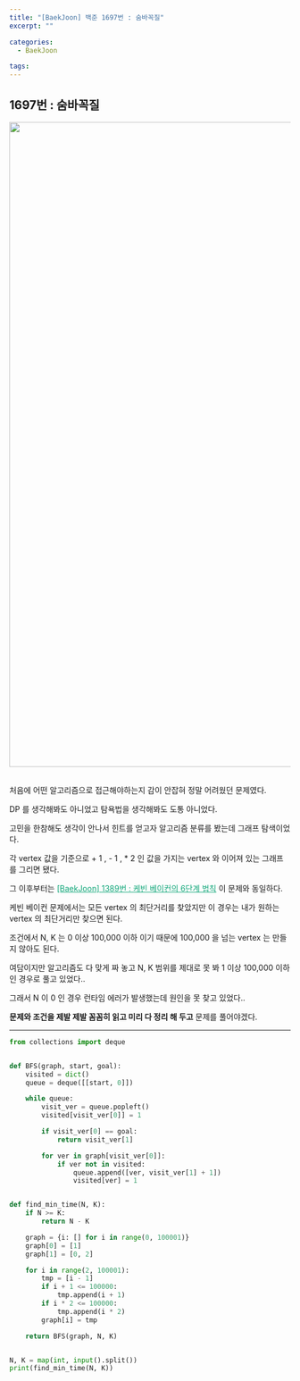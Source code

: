 ```yaml
---
title: "[BaekJoon] 백준 1697번 : 숨바꼭질"
excerpt: ""

categories:
  - BaekJoon

tags:
---
```


## 1697번 : 숨바꼭질

<center><img width="1155" alt="Hide And Seek" src="https://user-images.githubusercontent.com/54533309/92715025-e40eae00-f397-11ea-8288-5e3fba966fb6.png">
</center>



<br>

처음에 어떤 알고리즘으로 접근해야하는지 감이 안잡혀 정말 어려웠던 문제였다.

DP 를 생각해봐도 아니었고 탐욕법을 생각해봐도 도통 아니었다.

고민을 한참해도 생각이 안나서 힌트를 얻고자 알고리즘 분류를 봤는데 그래프 탐색이었다.

각 vertex 값을 기준으로 + 1 , - 1 , * 2 인 값을 가지는 vertex 와 이어져 있는 그래프를 그리면 됐다.

그 이후부터는 <a href="https://nam-ki-bok.github.io/baekjoon/Baek_Kevin/" style="color:#0FA678">[BaekJoon] 1389번 : 케빈 베이컨의 6단계 법칙</a> 이 문제와 동일하다.

케빈 베이컨 문제에서는 모든 vertex 의 최단거리를 찾았지만 이 경우는 내가 원하는 vertex 의 최단거리만 찾으면 된다.

조건에서 N, K 는 0 이상 100,000 이하 이기 때문에 100,000 을 넘는 vertex 는 만들지 않아도 된다.

여담이지만 알고리즘도 다 맞게 짜 놓고 N, K 범위를 제대로 못 봐 1 이상 100,000 이하인 경우로 풀고 있었다..

그래서 N 이 0 인 경우 런타임 에러가 발생했는데 원인을 못 찾고 있었다..

**문제와 조건을 제발 제발 꼼꼼히 읽고 미리 다 정리 해 두고** 문제를 풀어야겠다.

---

```python
from collections import deque


def BFS(graph, start, goal):
	visited = dict()
	queue = deque([[start, 0]])

	while queue:
		visit_ver = queue.popleft()
		visited[visit_ver[0]] = 1

		if visit_ver[0] == goal:
			return visit_ver[1]

		for ver in graph[visit_ver[0]]:
			if ver not in visited:
				queue.append([ver, visit_ver[1] + 1])
				visited[ver] = 1


def find_min_time(N, K):
	if N >= K:
		return N - K

	graph = {i: [] for i in range(0, 100001)}
	graph[0] = [1]
	graph[1] = [0, 2]

	for i in range(2, 100001):
		tmp = [i - 1]
		if i + 1 <= 100000:
			tmp.append(i + 1)
		if i * 2 <= 100000:
			tmp.append(i * 2)
		graph[i] = tmp

	return BFS(graph, N, K)


N, K = map(int, input().split())
print(find_min_time(N, K))
```

